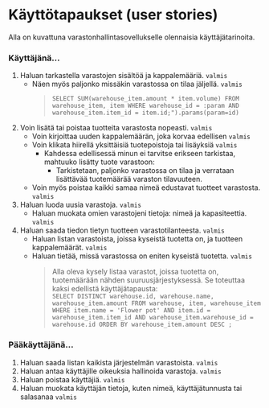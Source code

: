 # Käyttötapaukset (user stories)

Alla on kuvattuna varastonhallintasovellukselle olennaisia käyttäjätarinoita.

### Käyttäjänä...

1. Haluan tarkastella varastojen sisältöä ja kappalemääriä. `valmis`
    - Näen myös paljonko missäkin varastossa on tilaa jäljellä. `valmis`
        > `SELECT SUM(warehouse_item.amount * item.volume) FROM warehouse_item, item WHERE warehouse_id = :param AND warehouse_item.item_id = item.id;").params(param=id)`
2. Voin lisätä tai poistaa tuotteita varastosta nopeasti. `valmis`
    - Voin kirjoittaa uuden kappalemäärän, joka korvaa edellisen `valmis`
    - Voin klikata hiirellä yksittäisiä tuotepoistoja tai lisäyksiä `valmis`
        - Kahdessa edellisessä minun ei tarvitse erikseen tarkistaa, mahtuuko lisätty tuote varastoon:
            - Tarkistetaan, paljonko varastossa on tilaa ja verrataan lisättävää tuotemäärää varaston tilavuuteen.
    - Voin myös poistaa kaikki samaa nimeä edustavat tuotteet varastosta. `valmis`
3. Haluan luoda uusia varastoja. `valmis`
    - Haluan muokata omien varastojeni tietoja: nimeä ja kapasiteettia. `valmis`
4. Haluan saada tiedon tietyn tuotteen varastotilanteesta. `valmis`
    - Haluan listan varastoista, joissa kyseistä tuotetta on, ja tuotteen kappalemäärät. `valmis`
    - Haluan tietää, missä varastossa on eniten kyseistä tuotetta. `valmis`
        > Alla oleva kysely listaa varastot, joissa tuotetta on, tuotemäärään nähden suuruusjärjestyksessä. Se toteuttaa kaksi edellistä käyttäjätapausta:  
        > `SELECT DISTINCT warehouse.id, warehouse.name, warehouse_item.amount FROM warehouse, item, warehouse_item WHERE item.name = 'Flower pot' AND item.id = warehouse_item.item_id AND warehouse_item.warehouse_id = warehouse.id ORDER BY warehouse_item.amount DESC ;`
    
### Pääkäyttäjänä...

1. Haluan saada listan kaikista järjestelmän varastoista. `valmis`
2. Haluan antaa käyttäjille oikeuksia hallinoida varastoja. `valmis`
3. Haluan poistaa käyttäjiä. `valmis`
4. Haluan muokata käyttäjän tietoja, kuten nimeä, käyttäjätunnusta tai salasanaa `valmis`
